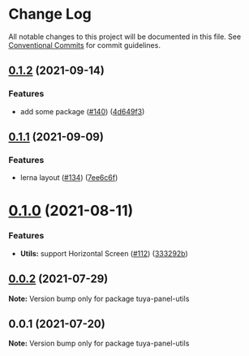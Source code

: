 # Change Log

All notable changes to this project will be documented in this file.
See [Conventional Commits](https://conventionalcommits.org) for commit guidelines.

## [0.1.2](https://github.com/tuya/tuya-panel-kit/compare/tuya-panel-utils@0.1.1...tuya-panel-utils@0.1.2) (2021-09-14)


### Features

* add some package ([#140](https://github.com/tuya/tuya-panel-kit/issues/140)) ([4d649f3](https://github.com/tuya/tuya-panel-kit/commit/4d649f3020ac96bc9aa16c0d27f925b13244317c))





## [0.1.1](https://github.com/tuya/tuya-panel-kit/compare/tuya-panel-utils@0.1.0...tuya-panel-utils@0.1.1) (2021-09-09)


### Features

* lerna layout ([#134](https://github.com/tuya/tuya-panel-kit/issues/134)) ([7ee6c6f](https://github.com/tuya/tuya-panel-kit/commit/7ee6c6fd4f7a3f4131da3099b6b203ba9097fe1d))





# [0.1.0](https://github.com/tuya/tuya-panel-kit/compare/tuya-panel-utils@0.0.2...tuya-panel-utils@0.1.0) (2021-08-11)


### Features

* **Utils:** support Horizontal Screen ([#112](https://github.com/tuya/tuya-panel-kit/issues/112)) ([333292b](https://github.com/tuya/tuya-panel-kit/commit/333292be723e91136857979018d4795dc3d16ec1))





## [0.0.2](https://github.com/tuya/tuya-panel-kit/compare/tuya-panel-utils@0.0.1...tuya-panel-utils@0.0.2) (2021-07-29)

**Note:** Version bump only for package tuya-panel-utils





## 0.0.1 (2021-07-20)

**Note:** Version bump only for package tuya-panel-utils
